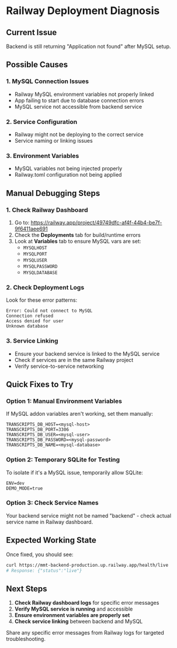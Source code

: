 # Railway Deployment Diagnosis

## Current Issue
Backend is still returning "Application not found" after MySQL setup.

## Possible Causes

### 1. **MySQL Connection Issues**
- Railway MySQL environment variables not properly linked
- App failing to start due to database connection errors
- MySQL service not accessible from backend service

### 2. **Service Configuration**
- Railway might not be deploying to the correct service
- Service naming or linking issues

### 3. **Environment Variables**
- MySQL variables not being injected properly
- Railway.toml configuration not being applied

## Manual Debugging Steps

### 1. Check Railway Dashboard
1. Go to: https://railway.app/project/49749dfc-af4f-44b4-be7f-9f6411aee691
2. Check the **Deployments** tab for build/runtime errors
3. Look at **Variables** tab to ensure MySQL vars are set:
   - `MYSQLHOST`
   - `MYSQLPORT` 
   - `MYSQLUSER`
   - `MYSQLPASSWORD`
   - `MYSQLDATABASE`

### 2. Check Deployment Logs
Look for these error patterns:
```
Error: Could not connect to MySQL
Connection refused
Access denied for user
Unknown database
```

### 3. Service Linking
- Ensure your backend service is linked to the MySQL service
- Check if services are in the same Railway project
- Verify service-to-service networking

## Quick Fixes to Try

### Option 1: Manual Environment Variables
If MySQL addon variables aren't working, set them manually:
```
TRANSCRIPTS_DB_HOST=<mysql-host>
TRANSCRIPTS_DB_PORT=3306
TRANSCRIPTS_DB_USER=<mysql-user>
TRANSCRIPTS_DB_PASSWORD=<mysql-password>
TRANSCRIPTS_DB_NAME=<mysql-database>
```

### Option 2: Temporary SQLite for Testing
To isolate if it's a MySQL issue, temporarily allow SQLite:
```
ENV=dev
DEMO_MODE=true
```

### Option 3: Check Service Names
Your backend service might not be named "backend" - check actual service name in Railway dashboard.

## Expected Working State

Once fixed, you should see:
```bash
curl https://mmt-backend-production.up.railway.app/health/live
# Response: {"status":"live"}
```

## Next Steps

1. **Check Railway dashboard logs** for specific error messages
2. **Verify MySQL service is running** and accessible
3. **Ensure environment variables are properly set**
4. **Check service linking** between backend and MySQL

Share any specific error messages from Railway logs for targeted troubleshooting.